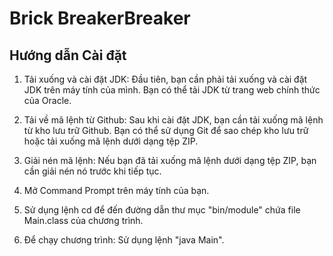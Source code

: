 # Brick BreakerBreaker

## Hướng dẫn Cài đặt

1. Tải xuống và cài đặt JDK: Đầu tiên, bạn cần phải tải xuống và cài đặt JDK trên máy tính của mình. Bạn có thể tải JDK từ trang web chính thức của Oracle.

2. Tải về mã lệnh từ Github: Sau khi cài đặt JDK, bạn cần tải xuống mã lệnh từ kho lưu trữ Github. Bạn có thể sử dụng Git để sao chép kho lưu trữ hoặc tải xuống mã lệnh dưới dạng tệp ZIP.

3. Giải nén mã lệnh: Nếu bạn đã tải xuống mã lệnh dưới dạng tệp ZIP, bạn cần giải nén nó trước khi tiếp tục.

4. Mở Command Prompt trên máy tính của bạn.
  
5. Sử dụng lệnh cd để đến đường dẫn thư mục "bin/module" chứa file Main.class của chương trình.

6. Để chạy chương trình: Sử dụng lệnh "java Main".